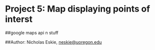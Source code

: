 # Project 5: Map displaying points of interst


##google maps api n stuff

##Author: Nicholas Eskie, neskie@uoregon.edu

